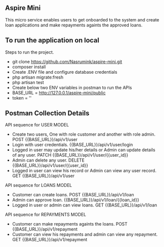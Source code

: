 ## Aspire Mini

This micro service enables users to get onboarded to the system and create loan applications and make repayments againts the approved loans.

## To run the application on local

Steps to run the project.
-   git clone https://github.com/Nasrumink/aspire-mini.git
-   composer install
-   Create .ENV file and configure database credentials
-   php artisan migrate:fresh
-   php artisan test
-   Create below two ENV variables in postman to run the APIs
-   BASE_URL = http://127.0.0.1/aspire-mini/public
-   token = ''

## Postman Collection Details

API sequence for USER MODEL
-   Create two users, One with role customer and another with role admin. POST {{BASE_URL}}/api/v1/user
-   Login with user credentials. {{BASE_URL}}/api/v1/user/login
-   Logged in user may update his/her details or Admin can update details of any user. PATCH {{BASE_URL}}/api/v1/user/{{user_id}}
-   Admin can delete any user. DELETE {{BASE_URL}}/api/v1/user/{{user_id}}
-   Logged in user can view his record or Admin can view any user record. GET {{BASE_URL}}/api/v1/user

API sequence for LOANS MODEL
-   Customer can create loans. POST {{BASE_URL}}/api/v1/loan
-   Admin can approve loan. {{BASE_URL}}/api/v1/loan/{{loan_id}}
-   Logged in user or admin can view loans. GET {{BASE_URL}}/api/v1/loan

API sequence for REPAYMENTS MODEL 
-   Customer can make repayments againts the loans. POST {{BASE_URL}}/api/v1/repayment
-   Customer can view his repayments and admin can view any repayment. GET {{BASE_URL}}/api/v1/repayment